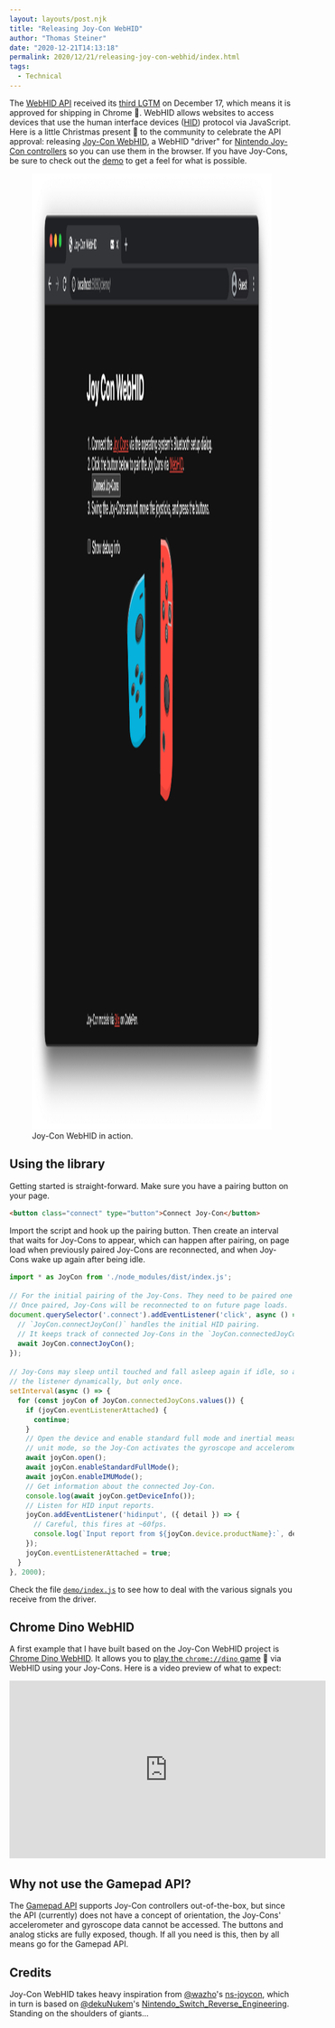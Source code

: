 ```yaml
---
layout: layouts/post.njk
title: "Releasing Joy-Con WebHID"
author: "Thomas Steiner"
date: "2020-12-21T14:13:18"
permalink: 2020/12/21/releasing-joy-con-webhid/index.html
tags:
  - Technical
---
```

The [WebHID API](https://web.dev/hid/) received its
[third LGTM](https://groups.google.com/a/chromium.org/g/blink-dev/c/rL1csFYD1Ms/m/d7y9_OftAQAJ) on December 17,
which means it is approved for shipping in Chrome&nbsp;🎉.
WebHID allows websites to access devices that use the
human interface devices ([HID](https://www.usb.org/hid)) protocol via JavaScript.
Here is a little Christmas present&nbsp;🎄
to the community to celebrate the API approval:
releasing
[Joy-Con WebHID](https://github.com/tomayac/joy-con-webhid),
a WebHID "driver" for
[Nintendo Joy-Con controllers](https://en.wikipedia.org/wiki/Joy-Con)
so you can use them in the browser.
If you have Joy-Cons, be sure to check out the
[demo](https://tomayac.github.io/joy-con-webhid/demo/)
to get a feel for what is possible.

<figure>
  <img src="/images/joy-con-webhid.png" width="2092" height="1694" loading="lazy" alt="Joy-Con WebHID demo showing two Joy-Cons slightly tilted with one of the analog sticks moved to the right on one Joy-Con and the 'A' button pressed on the other.">
  <figcaption>Joy-Con WebHID in action.</figcaption>
</figure>

## Using the library

Getting started is straight-forward.
Make sure you have a pairing button on your page.

```html
<button class="connect" type="button">Connect Joy-Con</button>
```

Import the script and hook up the pairing button.
Then create an interval that waits for Joy-Cons to appear,
which can happen after pairing,
on page load when previously paired Joy-Cons are reconnected,
and when Joy-Cons wake up again after being idle.

```js
import * as JoyCon from './node_modules/dist/index.js';

// For the initial pairing of the Joy-Cons. They need to be paired one by one.
// Once paired, Joy-Cons will be reconnected to on future page loads.
document.querySelector('.connect').addEventListener('click', async () => {
  // `JoyCon.connectJoyCon()` handles the initial HID pairing.
  // It keeps track of connected Joy-Cons in the `JoyCon.connectedJoyCons` Map.
  await JoyCon.connectJoyCon();
});

// Joy-Cons may sleep until touched and fall asleep again if idle, so attach
// the listener dynamically, but only once.
setInterval(async () => {
  for (const joyCon of JoyCon.connectedJoyCons.values()) {
    if (joyCon.eventListenerAttached) {
      continue;
    }
    // Open the device and enable standard full mode and inertial measurement
    // unit mode, so the Joy-Con activates the gyroscope and accelerometers.
    await joyCon.open();
    await joyCon.enableStandardFullMode();
    await joyCon.enableIMUMode();
    // Get information about the connected Joy-Con.
    console.log(await joyCon.getDeviceInfo());
    // Listen for HID input reports.
    joyCon.addEventListener('hidinput', ({ detail }) => {
      // Careful, this fires at ~60fps.
      console.log(`Input report from ${joyCon.device.productName}:`, detail);
    });
    joyCon.eventListenerAttached = true;
  }
}, 2000);
```

Check the file
[`demo/index.js`](https://github.com/tomayac/joy-con-webhid/blob/main/demo/index.js)
to see how to deal with the various signals you receive from the driver.

## Chrome Dino WebHID

A first example that I have built based on the Joy-Con WebHID project is
[Chrome Dino WebHID](https://github.com/tomayac/chrome-dino-webhid).
It allows you to [play the `chrome://dino` game](https://tomayac.github.io/chrome-dino-webhid/)&nbsp;🦖 via WebHID using your Joy-Cons.
Here is a video preview of what to expect:

<iframe width="560" height="315" src="https://www.youtube-nocookie.com/embed/HuhQXXgDnCQ" frameborder="0" allow="accelerometer; autoplay; clipboard-write; encrypted-media; gyroscope; picture-in-picture" allowfullscreen loading="lazy"></iframe>

## Why not use the Gamepad API?

The [Gamepad API](https://w3c.github.io/gamepad/)
supports Joy-Con controllers out-of-the-box,
but since the API (currently) does not have a concept of orientation,
the Joy-Cons' accelerometer and gyroscope data cannot be accessed.
The buttons and analog sticks are fully exposed, though.
If all you need is this, then by all means go for the Gamepad API.

## Credits

Joy-Con WebHID takes heavy inspiration from [@wazho](https://github.com/wazho)'s
[ns-joycon](https://github.com/wazho/ns-joycon),
which in turn is based on [@dekuNukem](https://github.com/dekuNukem)'s
[Nintendo_Switch_Reverse_Engineering](https://github.com/dekuNukem/Nintendo_Switch_Reverse_Engineering).
Standing on the shoulders of giants…
